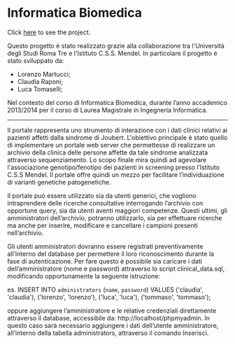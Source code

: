 Informatica Biomedica
=====================
Click [here](http://localhost/informatica_biomedica/Portale/view/HomePage.php) to see the project.



Questo progetto è stato realizzato grazie alla collaborazione tra l'Università degli Studi Roma Tre e l'Istituto C.S.S. Mendel. 
In particolare il progetto è stato sviluppato da:

- Lorenzo Martucci;
- Claudia Raponi;
- Luca Tomaselli;

Nel contesto del corso di Informatica Biomedica, durante l’anno accademico 2013/2014 per il corso di Laurea Magistrale in Ingegneria Informatica. 

------------------------------------------------------------------------------------------------------------------------

Il portale rappresenta uno strumento di interazione con i dati clinici relativi ai pazienti affetti dalla sindrome di Joubert. L'obiettivo principale è stato quello di implementare un portale web server che permettesse di realizzare un archivio della clinica delle persone affette da tale sindrome analizzata attraverso sequenziamento. Lo scopo finale mira quindi ad agevolare l'associazione genotipo/fenotipo dei pazienti in screening presso l’Istituto C.S.S Mendel. Il portale offre quindi un mezzo per facilitare l’individuazione di varianti genetiche patogenetiche.

Il portale può essere utilizzato sia da utenti generici, che vogliono intraprendere delle ricerche consultative interrogando l’archivio con opportune query, sia da utenti aventi maggiori competenze. Questi ultimi, gli amministratori dell’archivio, potranno utilizzarlo, sia per effettuare ricerche ma anche per inserire, modificare e cancellare i campioni presenti nell’archivio.

Gli utenti amministratori dovranno essere registrati preventivamente all’interno del database per permettere il loro riconoscimento durante la fase di autenticazione. Per fare questo è possibile sia caricare i dati dell’amministratore (nome e password) attraverso lo script clinical_data.sql, modificando opportunamente la seguente istruzione:

es. 
	INSERT INTO `administrators` (`name`, `password`) VALUES
('claudia', 'claudia'),
('lorenzo', 'lorenzo'),
('luca', 'luca'),
('tommaso', 'tommaso');

oppure aggiungere l’amministratore e le relative credenziali direttamente attraverso il database, accessibile da: http://localhost/phpmyadmin. In questo caso sarà necessario aggiungere i dati dell’utente amministratore, all’interno della tabella administrators, attraverso il comando Inserisci.


